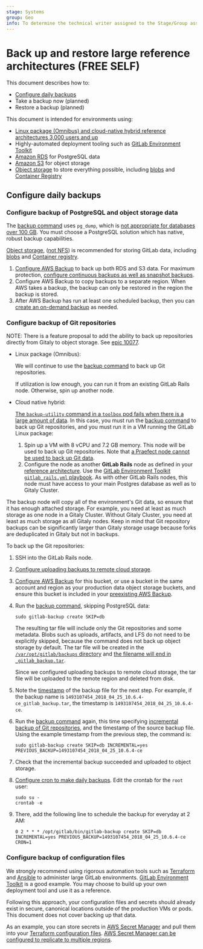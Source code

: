 ```yaml
---
stage: Systems
group: Geo
info: To determine the technical writer assigned to the Stage/Group associated with this page, see https://about.gitlab.com/handbook/product/ux/technical-writing/#assignments
---
```


# Back up and restore large reference architectures **(FREE SELF)**

This document describes how to:

- [Configure daily backups](#configure-daily-backups)
- Take a backup now (planned)
- Restore a backup (planned)

This document is intended for environments using:

- [Linux package (Omnibus) and cloud-native hybrid reference architectures 3,000 users and up](../reference_architectures/index.md)
- Highly-automated deployment tooling such as [GitLab Environment Toolkit](https://gitlab.com/gitlab-org/gitlab-environment-toolkit)
- [Amazon RDS](https://aws.amazon.com/rds/) for PostgreSQL data
- [Amazon S3](https://aws.amazon.com/s3/) for object storage
- [Object storage](../object_storage.md) to store everything possible, including [blobs](backup_gitlab.md#blobs) and [Container Registry](backup_gitlab.md#container-registry)

## Configure daily backups

### Configure backup of PostgreSQL and object storage data

The [backup command](backup_gitlab.md) uses `pg_dump`, which is [not appropriate for databases over 100 GB](backup_gitlab.md#postgresql-databases). You must choose a PostgreSQL solution which has native, robust backup capabilities.

[Object storage](../object_storage.md), ([not NFS](../nfs.md)) is recommended for storing GitLab data, including [blobs](backup_gitlab.md#blobs) and [Container registry](backup_gitlab.md#container-registry).

1. [Configure AWS Backup](https://docs.aws.amazon.com/aws-backup/latest/devguide/creating-a-backup-plan.html) to back up both RDS and S3 data. For maximum protection, [configure continuous backups as well as snapshot backups](https://docs.aws.amazon.com/aws-backup/latest/devguide/point-in-time-recovery.html).
1. Configure AWS Backup to copy backups to a separate region. When AWS takes a backup, the backup can only be restored in the region the backup is stored.
1. After AWS Backup has run at least one scheduled backup, then you can [create an on-demand backup](https://docs.aws.amazon.com/aws-backup/latest/devguide/recov-point-create-on-demand-backup.html) as needed.

### Configure backup of Git repositories

NOTE:
There is a feature proposal to add the ability to back up repositories directly from Gitaly to object storage. See [epic 10077](https://gitlab.com/groups/gitlab-org/-/epics/10077).

- Linux package (Omnibus):

  We will continue to use the [backup command](backup_gitlab.md#backup-command) to back up Git repositories.

  If utilization is low enough, you can run it from an existing GitLab Rails node. Otherwise, spin up another node.

- Cloud native hybrid:

  [The `backup-utility` command in a `toolbox` pod fails when there is a large amount of data](https://gitlab.com/gitlab-org/gitlab/-/issues/396343#note_1352989908). In this case, you must run the [backup command](backup_gitlab.md#backup-command) to back up Git repositories, and you must run it in a VM running the GitLab Linux package:

  1. Spin up a VM with 8 vCPU and 7.2 GB memory. This node will be used to back up Git repositories. Note that
     [a Praefect node cannot be used to back up Git data](https://gitlab.com/gitlab-org/gitlab/-/issues/396343#note_1385950340).
  1. Configure the node as another **GitLab Rails** node as defined in your [reference architecture](../reference_architectures/index.md). Use the [GitLab Environment Toolkit `gitlab_rails.yml` playbook](https://gitlab.com/gitlab-org/gitlab-environment-toolkit/-/blob/2.8.5/ansible/playbooks/gitlab_rails.yml). As with other GitLab Rails nodes, this node must have access to your main Postgres database as well as to Gitaly Cluster.

The backup node will copy all of the environment's Git data, so ensure that it has enough attached storage. For example, you need at least as much storage as one node in a Gitaly Cluster. Without Gitaly Cluster, you need at least as much storage as all Gitaly nodes. Keep in mind that Git repository backups can be significantly larger than Gitaly storage usage because forks are deduplicated in Gitaly but not in backups.

To back up the Git repositories:

1. SSH into the GitLab Rails node.
1. [Configure uploading backups to remote cloud storage](backup_gitlab.md#upload-backups-to-a-remote-cloud-storage).
1. [Configure AWS Backup](https://docs.aws.amazon.com/aws-backup/latest/devguide/creating-a-backup-plan.html) for this bucket, or use a bucket in the same account and region as your production data object storage buckets, and ensure this bucket is included in your [preexisting AWS Backup](#configure-backup-of-postgresql-and-object-storage-data).
1. Run the [backup command](backup_gitlab.md#backup-command), skipping PostgreSQL data:

   ```shell
   sudo gitlab-backup create SKIP=db
   ```

   The resulting tar file will include only the Git repositories and some metadata. Blobs such as uploads, artifacts, and LFS do not need to be explicitly skipped, because the command does not back up object storage by default. The tar file will be created in the [`/var/opt/gitlab/backups` directory](https://docs.gitlab.com/omnibus/settings/backups.html#creating-an-application-backup) and [the filename will end in `_gitlab_backup.tar`](backup_gitlab.md#backup-timestamp).

   Since we configured uploading backups to remote cloud storage, the tar file will be uploaded to the remote region and deleted from disk.

1. Note the [timestamp](backup_gitlab.md#backup-timestamp) of the backup file for the next step. For example, if the backup name is `1493107454_2018_04_25_10.6.4-ce_gitlab_backup.tar`, the timestamp is `1493107454_2018_04_25_10.6.4-ce`.
1. Run the [backup command](backup_gitlab.md#backup-command) again, this time specifying [incremental backup of Git repositories](backup_gitlab.md#incremental-repository-backups), and the timestamp of the source backup file. Using the example timestamp from the previous step, the command is:

   ```shell
   sudo gitlab-backup create SKIP=db INCREMENTAL=yes PREVIOUS_BACKUP=1493107454_2018_04_25_10.6.4-ce
   ```

1. Check that the incremental backup succeeded and uploaded to object storage.
1. [Configure cron to make daily backups](backup_gitlab.md#configuring-cron-to-make-daily-backups). Edit the crontab for the `root` user:

   ```shell
   sudo su -
   crontab -e
   ```

1. There, add the following line to schedule the backup for everyday at 2 AM:

   ```plaintext
   0 2 * * * /opt/gitlab/bin/gitlab-backup create SKIP=db INCREMENTAL=yes PREVIOUS_BACKUP=1493107454_2018_04_25_10.6.4-ce CRON=1
   ```

### Configure backup of configuration files

We strongly recommend using rigorous automation tools such as [Terraform](https://www.terraform.io/) and [Ansible](https://www.ansible.com/) to administer large GitLab environments. [GitLab Environment Toolkit](https://gitlab.com/gitlab-org/gitlab-environment-toolkit) is a good example. You may choose to build up your own deployment tool and use it as a reference.

Following this approach, your configuration files and secrets should already exist in secure, canonical locations outside of the production VMs or pods. This document does not cover backing up that data.

As an example, you can store secrets in [AWS Secret Manager](https://aws.amazon.com/secrets-manager/) and pull them into your [Terraform configuration files](https://gitlab.com/gitlab-org/gitlab-environment-toolkit/-/blob/main/docs/environment_provision.md#terraform-data-sources). [AWS Secret Manager can be configured to replicate to multiple regions](https://docs.aws.amazon.com/secretsmanager/latest/userguide/create-manage-multi-region-secrets.html).
